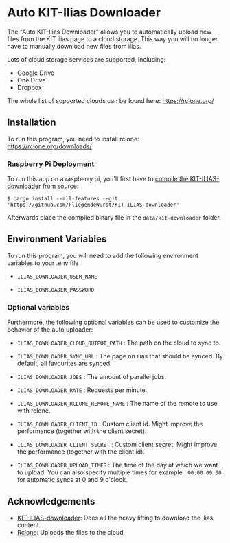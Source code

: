 # Auto KIT-Ilias Downloader

The "Auto KIT-Ilias Downloader" allows you to automatically upload new files from the KIT ilias page to a cloud storage.
This way you will no longer have to manually download new files from ilias.

Lots of cloud storage services are supported, including:

- Google Drive
- One Drive
- Dropbox

The whole list of supported clouds can be found here: https://rclone.org/

## Installation

To run this program, you need to install rclone:
https://rclone.org/downloads/

### Raspberry Pi Deployment
To run this app on a raspberry pi, you'll first have to [compile the KIT-ILIAS-downloader from source](https://github.com/FliegendeWurst/KIT-ILIAS-downloader#installation):

```
$ cargo install --all-features --git 'https://github.com/FliegendeWurst/KIT-ILIAS-downloader'
```
Afterwards place the compiled binary file in the `data/kit-downloader` folder.


## Environment Variables

To run this program, you will need to add the following environment variables to your .env file

- `ILIAS_DOWNLOADER_USER_NAME`

- `ILIAS_DOWNLOADER_PASSWORD`

### Optional variables

Furthermore, the following optional variables can be used to customize the behavior of the auto uploader:

- `ILIAS_DOWNLOADER_CLOUD_OUTPUT_PATH` : The path on the cloud to sync to.

- `ILIAS_DOWNLOADER_SYNC_URL` : The page on ilias that should be synced. By default, all favourites are synced.

- `ILIAS_DOWNLOADER_JOBS` : The amount of parallel jobs.

- `ILIAS_DOWNLOADER_RATE` : Requests per minute.

- `ILIAS_DOWNLOADER_RCLONE_REMOTE_NAME` : The name of the remote to use with rclone.

- `ILIAS_DOWNLOADER_CLIENT_ID` : Custom client id. Might improve the performance (together with the client secret).

- `ILIAS_DOWNLOADER_CLIENT_SECRET` : Custom client secret. Might improve the performance (together with the client id).

- `ILIAS_DOWNLOADER_UPLOAD_TIMES` : The time of the day at which we want to upload. You can also specify multiple times
  for example : `00:00 09:00` for automatic syncs at 0 and 9 o'clock.

## Acknowledgements

- [KIT-ILIAS-downloader](https://github.com/FliegendeWurst/KIT-ILIAS-downloader): Does all the heavy lifting to download
  the ilias content.
- [Rclone](https://rclone.org/): Uploads the files to the cloud.

